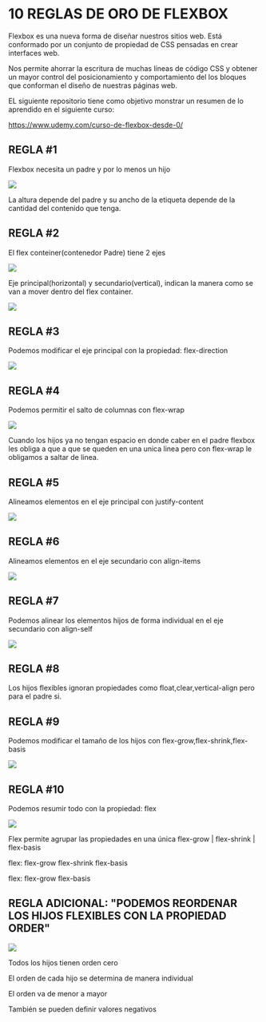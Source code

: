# 10  REGLAS DE ORO DE FLEXBOX

Flexbox es una nueva forma de diseñar nuestros sitios web. Está conformado por un conjunto de propiedad de CSS pensadas en crear interfaces web.

Nos permite ahorrar la escritura de muchas líneas de código CSS y obtener un mayor control del posicionamiento y comportamiento del los bloques que conforman el diseño de nuestras páginas web.

EL siguiente repositorio tiene como objetivo monstrar un resumen de lo aprendido en el siguiente curso:

https://www.udemy.com/curso-de-flexbox-desde-0/



## REGLA #1

Flexbox necesita un padre y por lo menos un hijo

![](https://i.imgur.com/wlbLO5t.png)


La altura depende del padre y su ancho de la etiqueta depende de la cantidad del contenido que tenga.

## REGLA #2
El flex conteiner(contenedor Padre) tiene 2 ejes

![](https://i.imgur.com/1JMcubE.png)


Eje principal(horizontal) y secundario(vertical), indican la manera como se van a mover dentro del flex container.

![](https://i.imgur.com/LTEULQs.png)


## REGLA #3

Podemos modificar el eje principal con la propiedad: flex-direction

![](https://i.imgur.com/LHtD6q1.png)

## REGLA #4

Podemos permitir el salto de columnas con flex-wrap

![](https://i.imgur.com/QqDh13s.png)

Cuando los hijos ya no tengan espacio en donde caber en el padre flexbox les obliga a que a que se queden en una unica linea pero con flex-wrap le obligamos a saltar de linea.

## REGLA #5

Alineamos elementos en el eje principal con justify-content

![](https://i.imgur.com/ON1bV78.png)

## REGLA #6

Alineamos elementos en el eje secundario con align-items

![](https://i.imgur.com/ym3lhad.png)

## REGLA #7

Podemos alinear los elementos hijos de forma individual en el eje secundario con align-self

![](https://i.imgur.com/Q9PyPPP.png)


## REGLA #8

Los hijos flexibles ignoran propiedades como float,clear,vertical-align pero para el padre si.


## REGLA #9

Podemos modificar el tamaño de los hijos con flex-grow,flex-shrink,flex-basis

![](https://i.imgur.com/Vk5ceB4.png)

## REGLA #10

Podemos resumir todo con la propiedad: flex

![](https://i.imgur.com/LG59sHD.png)

Flex permite agrupar las propiedades en una única flex-grow | flex-shrink | flex-basis

flex: flex-grow flex-shrink flex-basis

flex: flex-grow flex-basis


## REGLA ADICIONAL: "PODEMOS REORDENAR LOS HIJOS FLEXIBLES CON LA PROPIEDAD ORDER"

![](https://i.imgur.com/i5abMp9.png)

Todos los hijos tienen orden cero

El orden de cada hijo se determina de manera individual

El orden va de menor a mayor

También se pueden definir valores negativos
